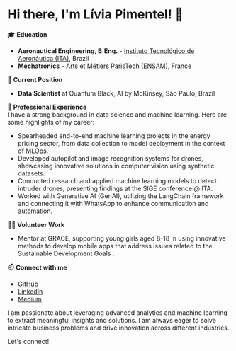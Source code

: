 # Hi there, I'm Lívia Pimentel! 👋

🎓 **Education**  
- **Aeronautical Engineering, B.Eng.** - [Instituto Tecnológico de Aeronáutica (ITA)](http://www.ita.br/), Brazil 
- **Mechatronics** - Arts et Métiers ParisTech (ENSAM), France  

💼 **Current Position**  
- **Data Scientist** at Quantum Black, AI by McKinsey, São Paulo, Brazil

🚀 **Professional Experience**  
I have a strong background in data science and machine learning. Here are some highlights of my career:
- Spearheaded end-to-end machine learning projects in the energy pricing sector, from data collection to model deployment in the context of MLOps.
- Developed autopilot and image recognition systems for drones, showcasing innovative solutions in computer vision using synthetic datasets.
- Conducted research and applied machine learning models to detect intruder drones, presenting findings at the SIGE conference @ ITA.
- Worked with Generative AI (GenAI), utilizing the LangChain framework and connecting it with WhatsApp to enhance communication and automation.


👩‍🏫 **Volunteer Work**  
- Mentor at GRACE, supporting young girls aged 8-18 in using innovative methods to develop mobile apps that address issues related to the Sustainable Development Goals .

📫 **Connect with me**  
- [GitHub](https://github.com/LiviaPimentel01)
- [LinkedIn](https://www.linkedin.com/in/liviafpimentel)
- [Medium](https://medium.com/@liviafragoso.pi)

I am passionate about leveraging advanced analytics and machine learning to extract meaningful insights and solutions. I am always eager to solve intricate business problems and drive innovation across different industries. 

Let's connect!
